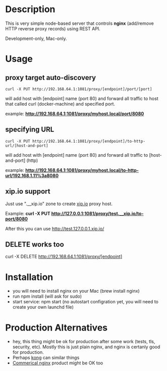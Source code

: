 
# Description 

This is very simple node-based server that controls **nginx** (add/remove HTTP reverse proxy records) using REST API.

Development-only, Mac-only. 

# Usage 

## proxy target auto-discovery

```
curl -X PUT http://192.168.64.1:1081/proxy/[endpoint]/port/[port]
```
 
will add host with [endpoint] name (port 80) and forward all traffic to host that called curl 
(docker-machine) and specified port. 

example: **http://192.168.64.1:1081/proxy/myhost.local/port/8080**


## specifying URL 


```
curl -X PUT http://192.168.64.1:1081/proxy/[endpoint]/to-http-url/[host-and-port]
```
 
will add host with [endpoint] name (port 80) and forward all traffic to [host-and-port] (http)

example: **http://192.168.64.1:1081/proxy/myhost.local/to-http-url/192.168.1.11%3a8080**

## xip.io support 


Just use ".__xip.io" zone to create [xip.io](http://xip.io) proxy host. 

Example: **curl -X PUT http://127.0.0.1:1081/proxy/test.__xip.io/to-port/8080**

After this you can use http://test.127.0.0.1.xip.io/


## DELETE works too

curl -X DELETE http://192.168.64.1:1081/proxy/[endpoint]


# Installation 

- you will need to install nginx on your Mac (brew install nginx)
- run npm install (will ask for sudo)
- start service: npm start  (no autostart configration yet, you will need to create your own launchd file) 



# Production Alternatives

- hey, this thing might be ok for production after some work (tests, tls, security, etc). Mostly this is just plain nginx, and nginx is certanly good for production. 
- Perhaps [kong](https://getkong.org/) can similar things 
- [Commerical nginx](https://www.nginx.com/products/) product might be OK too 


